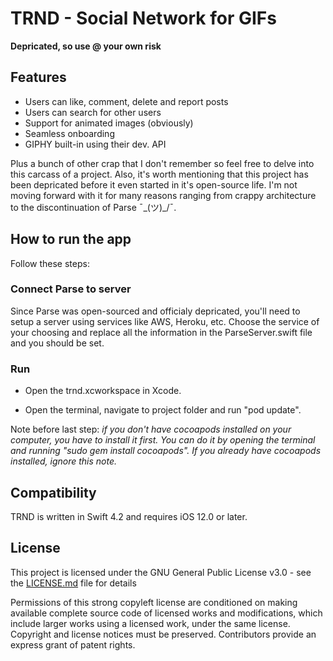 # TRND - Social Network for GIFs

**Depricated, so use @ your own risk**

## Features

- Users can like, comment, delete and report posts
- Users can search for other users
- Support for animated images (obviously)
- Seamless onboarding
- GIPHY built-in using their dev. API

Plus a bunch of other crap that I don't remember so feel free to delve into this carcass of a project. Also, it's worth mentioning that this project has been depricated before it even started in it's open-source life. I'm not moving forward with it for many reasons ranging from crappy architecture to the discontinuation of Parse ¯\_(ツ)_/¯.

## How to run the app
Follow these steps:

### Connect Parse to server

Since Parse was open-sourced and officialy depricated, you'll need to setup a server using services like AWS, Heroku, etc.
Choose the service of your choosing and replace all the information in the ParseServer.swift file and you should be set.

### Run
- Open the trnd.xcworkspace in Xcode.

- Open the terminal, navigate to project folder and run "pod update".

Note before last step:<i> if you don't have cocoapods installed on your computer, you have to install it first. You can do it by opening the terminal and running "sudo gem install cocoapods". If you already have cocoapods installed, ignore this note.</i>

## Compatibility
TRND is written in Swift 4.2 and requires iOS 12.0 or later.


## License
This project is licensed under the GNU General Public License v3.0 - see the [LICENSE.md](https://github.com/kareemarab/trnd/blob/master/LICENCE.md) file for details

Permissions of this strong copyleft license are conditioned on making available complete source code of licensed works and modifications, which include larger works using a licensed work, under the same license. Copyright and license notices must be preserved. Contributors provide an express grant of patent rights.
